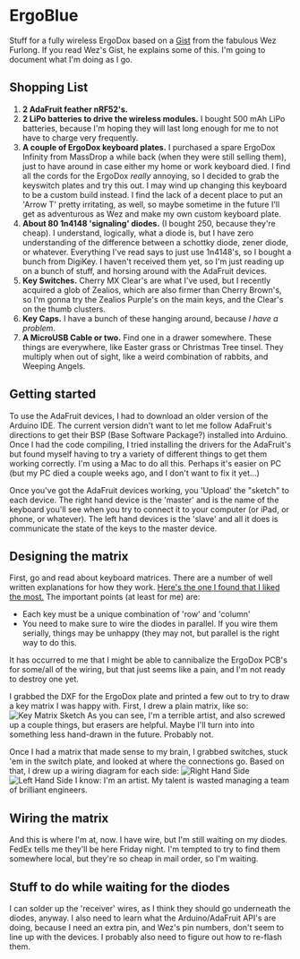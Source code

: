 # ErgoBlue

Stuff for a fully wireless ErgoDox based on a [Gist](https://gist.github.com/wez/b30683a4dfa329b86b9e0a2811a8c593) from the fabulous Wez Furlong.
If you read Wez's Gist, he explains some of this. I'm going to document what
I'm doing as I go.

## Shopping List
1. **2 AdaFruit feather nRF52's.**
2. **2 LiPo batteries to drive the wireless modules.** I bought 500 mAh LiPo
batteries, because I'm hoping they will last long enough for me to not have to charge very frequently.
2. **A couple of ErgoDox keyboard plates.** I purchased a
spare ErgoDox Infinity from MassDrop a while back (when they were still selling
them), just to have around in case either my home or work keyboard died. I find
all the cords for the ErgoDox *really* annoying, so I decided to grab the
keyswitch plates and try this out. I may wind up changing this keyboard to be a custom build instead. I find the lack of a decent place to put an 'Arrow T' pretty irritating, as well, so maybe sometime in the future I'll get as adventurous as Wez and make my own custom keyboard plate.
3. **About 80 1n4148 'signaling' diodes.** (I bought 250, because they're cheap). I understand, logically, what a diode is, but I have zero understanding of the
difference between a schottky diode, zener diode, or whatever. Everything I've
read says to just use 1n4148's, so I bought a bunch from DigiKey. I haven't
received them yet, so I'm just reading up on a bunch of stuff, and horsing
around with the AdaFruit devices.
4. **Key Switches.** Cherry MX Clear's are what I've used, but I recently acquired
a glob of Zealios, which are also firmer than Cherry Brown's, so I'm gonna try
the Zealios Purple's on the main keys, and the Clear's on the thumb clusters.
5. **Key Caps.** I have a bunch of these hanging around, because *I have a
problem*.
6. **A MicroUSB Cable or two.** Find one in a drawer somewhere. These things are
everywhere, like Easter grass or Christmas Tree tinsel. They multiply when out
of sight, like a weird combination of rabbits, and Weeping Angels.

## Getting started
To use the AdaFruit devices, I had to download an older version of the Arduino
IDE. The current version didn't want to let me follow AdaFruit's directions to
get their BSP (Base Software Package?) installed into Arduino. Once I had the
code compiling, I tried installing the drivers for the AdaFruit's but found
myself having to try a variety of different things to get them working
correctly. I'm using a Mac to do all this. Perhaps it's easier on PC (but my PC
died a couple weeks ago, and I don't want to fix it yet...)

Once you've got the AdaFruit devices working, you 'Upload' the "sketch" to each
device. The right hand device is the 'master' and is the name of the keyboard
you'll see when you try to connect it to your computer (or iPad, or phone, or
whatever). The left hand devices is the 'slave' and all it does is communicate
the state of the keys to the master device.

## Designing the matrix
First, go and read about keyboard matrices. There are a number of well written
explanations for how they work. [Here's the one I found that I liked the
most.](http://pcbheaven.com/wikipages/How_Key_Matrices_Works/) The important
points (at least for me) are:
* Each key must be a unique combination of 'row' and 'column'
* You need to make sure to wire the diodes in parallel. If you wire them
serially, things may be unhappy (they may not, but parallel is the right way to
do this.

It has occurred to me that I might be able to cannibalize the ErgoDox PCB's for
some/all of the wiring, but that just seems like a pain, and I'm not ready to
destroy one yet.

I grabbed the DXF for the ErgoDox plate and printed a few out to try to draw a
key matrix I was happy with. First, I drew a plain matrix, like so:
![Key Matrix Sketch](keymatrix.png)
As you can see, I'm a terrible artist, and also screwed up a couple things, but
erasers are helpful. Maybe I'll turn into into something less hand-drawn in the
future. Probably not.

Once I had a matrix that made sense to my brain, I grabbed switches, stuck 'em
in the switch plate, and looked at where the connections go. Based on that, I
drew up a wiring diagram for each side:
![Right Hand Side](RHS.png)
![Left Hand Side](LHS.png)
I know: I'm an artist. My talent is wasted managing a team of brilliant
engineers.

## Wiring the matrix
And this is where I'm at, now. I have wire, but I'm still waiting on my diodes.
FedEx tells me they'll be here Friday night. I'm tempted to try to find them
somewhere local, but they're so cheap in mail order, so I'm waiting.

## Stuff to do while waiting for the diodes
I can solder up the 'receiver' wires, as I think they should go underneath the
diodes, anyway. I also need to learn what the Arduino/AdaFruit API's are doing,
because I need an extra pin, and Wez's pin numbers, don't seem to line up with
the devices. I probably also need to figure out how to re-flash them.
